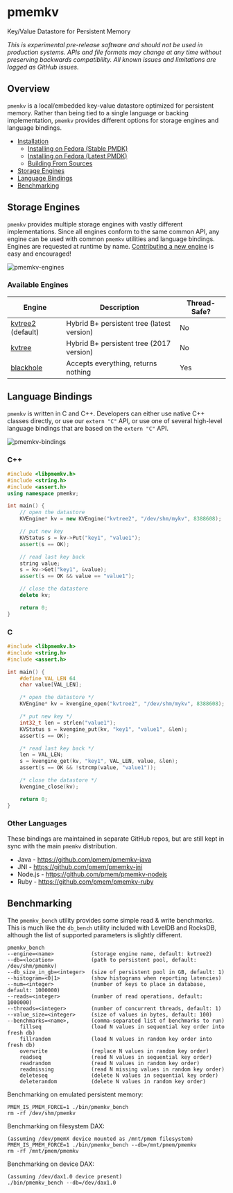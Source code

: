 # pmemkv
Key/Value Datastore for Persistent Memory

*This is experimental pre-release software and should not be used in
production systems. APIs and file formats may change at any time without
preserving backwards compatibility. All known issues and limitations
are logged as GitHub issues.*

Overview
--------

`pmemkv` is a local/embedded key-value datastore optimized for persistent memory.
Rather than being tied to a single language or backing implementation, `pmemkv`
provides different options for storage engines and language bindings.

<ul>
<li><a href="https://github.com/pmem/pmemkv/blob/master/INSTALLING.md">Installation</a>
<ul>
<li><a href="https://github.com/pmem/pmemkv/blob/master/INSTALLING.md#fedora_stable_pmdk">Installing on Fedora (Stable PMDK)</a>
<li><a href="https://github.com/pmem/pmemkv/blob/master/INSTALLING.md#fedora_latest_pmdk">Installing on Fedora (Latest PMDK)</a>
<li><a href="https://github.com/pmem/pmemkv/blob/master/INSTALLING.md#building_from_sources">Building From Sources</a>
</ul>
</li>
<li><a href="#engines">Storage Engines</a></li>
<li><a href="#bindings">Language Bindings</a></li>
<li><a href="#benchmarking">Benchmarking</a></li>
</ul>

<a name="engines"></a>

Storage Engines
---------------

`pmemkv` provides multiple storage engines with vastly different implementations. Since all
engines conform to the same common API, any engine can be used with common `pmemkv` utilities
and language bindings. Engines are requested at runtime by name.
[Contributing a new engine](https://github.com/pmem/pmemkv/blob/master/CONTRIBUTING.md#engines)
is easy and encouraged!

![pmemkv-engines](https://user-images.githubusercontent.com/913363/34419331-68619cfe-ebc0-11e7-9443-fa13dc9decbb.png)

### Available Engines

| Engine  | Description | Thread-Safe? |
| ------- | ----------- | ------------ | 
| [kvtree2](https://github.com/pmem/pmemkv/blob/master/ENGINES.md#kvtree) (default) | Hybrid B+ persistent tree (latest version)| No |
| [kvtree](https://github.com/pmem/pmemkv/blob/master/ENGINES.md#kvtree) | Hybrid B+ persistent tree (2017 version) | No |
| [blackhole](https://github.com/pmem/pmemkv/blob/master/ENGINES.md#blackhole) | Accepts everything, returns nothing | Yes |

<a name="bindings"></a>

Language Bindings
-----------------

`pmemkv` is written in C and C++. Developers can either use native C++ classes directly, or use our `extern "C"` API, or use one of several high-level language bindings that are based on the `extern "C"` API.

![pmemkv-bindings](https://user-images.githubusercontent.com/913363/34419334-6d6252fc-ebc0-11e7-9a34-d78591fb8c40.png)

### C++

```cpp
#include <libpmemkv.h>
#include <string.h>
#include <assert.h>
using namespace pmemkv;

int main() {
    // open the datastore
    KVEngine* kv = new KVEngine("kvtree2", "/dev/shm/mykv", 8388608);  // 8 MB

    // put new key
    KVStatus s = kv->Put("key1", "value1");
    assert(s == OK);

    // read last key back
    string value;
    s = kv->Get("key1", &value);
    assert(s == OK && value == "value1");

    // close the datastore
    delete kv;

    return 0;
}
```

### C

```c
#include <libpmemkv.h>
#include <string.h>
#include <assert.h>

int main() {
    #define VAL_LEN 64
    char value[VAL_LEN];

    /* open the datastore */
    KVEngine* kv = kvengine_open("kvtree2", "/dev/shm/mykv", 8388608);

    /* put new key */
    int32_t len = strlen("value1");
    KVStatus s = kvengine_put(kv, "key1", "value1", &len);
    assert(s == OK);

    /* read last key back */
    len = VAL_LEN;
    s = kvengine_get(kv, "key1", VAL_LEN, value, &len);
    assert(s == OK && !strcmp(value, "value1"));

    /* close the datastore */
    kvengine_close(kv);

    return 0;
}
```

### Other Languages

These bindings are maintained in separate GitHub repos, but are still kept
in sync with the main `pmemkv` distribution.
 
* Java - https://github.com/pmem/pmemkv-java
* JNI - https://github.com/pmem/pmemkv-jni
* Node.js - https://github.com/pmem/pmemkv-nodejs
* Ruby - https://github.com/pmem/pmemkv-ruby

<a name="benchmarking"></a>

Benchmarking
------------

The `pmemkv_bench` utility provides some simple read & write benchmarks. This is
much like the `db_bench` utility included with LevelDB and RocksDB, although the
list of supported parameters is slightly different.

```
pmemkv_bench
--engine=<name>            (storage engine name, default: kvtree2)
--db=<location>            (path to persistent pool, default: /dev/shm/pmemkv)
--db_size_in_gb=<integer>  (size of persistent pool in GB, default: 1)
--histogram=<0|1>          (show histograms when reporting latencies)
--num=<integer>            (number of keys to place in database, default: 1000000)
--reads=<integer>          (number of read operations, default: 1000000)
--threads=<integer>        (number of concurrent threads, default: 1)
--value_size=<integer>     (size of values in bytes, default: 100)
--benchmarks=<name>,       (comma-separated list of benchmarks to run)
    fillseq                (load N values in sequential key order into fresh db)
    fillrandom             (load N values in random key order into fresh db)
    overwrite              (replace N values in random key order)
    readseq                (read N values in sequential key order)
    readrandom             (read N values in random key order)
    readmissing            (read N missing values in random key order)
    deleteseq              (delete N values in sequential key order)
    deleterandom           (delete N values in random key order)
```  

Benchmarking on emulated persistent memory:

```
PMEM_IS_PMEM_FORCE=1 ./bin/pmemkv_bench
rm -rf /dev/shm/pmemkv
```

Benchmarking on filesystem DAX:

```
(assuming /dev/pmemX device mounted as /mnt/pmem filesystem)
PMEM_IS_PMEM_FORCE=1 ./bin/pmemkv_bench --db=/mnt/pmem/pmemkv
rm -rf /mnt/pmem/pmemkv
```

Benchmarking on device DAX:

```
(assuming /dev/dax1.0 device present)
./bin/pmemkv_bench --db=/dev/dax1.0
```
